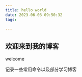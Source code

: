 ```yaml
---
title: hello world
date: 2023-06-03 09:50:32
tags: 

---
```


## 欢迎来到我的博客

welcome

记录一些常用命令以及部分学习博客